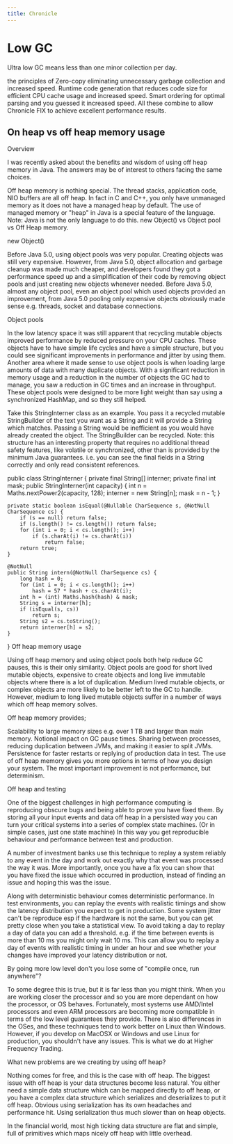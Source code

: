 ```yaml
---
title: Chronicle
---
```

# Low GC 
Ultra low GC means less than one minor collection per day.

the principles of Zero-copy eliminating unnecessary garbage collection and increased speed. Runtime code generation that reduces code size for efficient CPU cache usage and increased speed. Smart ordering for optimal parsing and you guessed it increased speed. All these combine to allow Chronicle FIX to achieve excellent performance results.

## On heap vs off heap memory usage
Overview

I was recently asked about the benefits and wisdom of using off heap memory in Java.  The answers may be of interest to others facing the same choices.

Off heap memory is nothing special.  The thread stacks, application code, NIO buffers are all off heap.  In fact in C and C++, you only have unmanaged memory as it does not have a managed heap by default.  The use of managed memory or "heap" in Java is a special feature of the language. Note: Java is not the only language to do this.
new Object() vs Object pool vs Off Heap memory.

new Object()

Before Java 5.0, using object pools was very popular.  Creating objects was still very expensive.   However, from Java 5.0, object allocation and garbage cleanup was made much cheaper, and developers found they got a performance speed up and a simplification of their code by removing object pools and just creating new objects whenever needed.  Before Java 5.0, almost any object pool, even an object pool which used objects provided an improvement, from Java 5.0 pooling only expensive objects obviously made sense e.g. threads, socket and database connections.

Object pools

In the low latency space it was still apparent that recycling mutable objects improved performance by reduced pressure on your CPU caches.  These objects have to have simple life cycles and have a simple structure, but you could see significant improvements in performance and jitter by using them. 
Another area where it made sense to use object pools is when loading large amounts of data with many duplicate objects. With a significant reduction in memory usage and a reduction in the number of objects the GC had to manage, you saw a reduction in GC times and an increase in throughput.
These object pools were designed to be more light weight than say using a synchronized HashMap, and so they still helped.

Take this StringInterner class as an example. You pass it a recycled mutable StringBuilder of the text you want as a String and it will provide a String which matches.  Passing a String would be inefficient as you would have already created the object.  The StringBuilder can be recycled.
Note: this structure has an interesting property that requires no additional thread safety features, like volatile or synchronized, other than is provided by the minimum Java guarantees. i.e. you can see the final fields in a String correctly and only read consistent references.

public class StringInterner {
    private final String[] interner;
    private final int mask;
    public StringInterner(int capacity) {
        int n = Maths.nextPower2(capacity, 128);
        interner = new String[n];
        mask = n - 1;
    }

    private static boolean isEqual(@Nullable CharSequence s, @NotNull CharSequence cs) {
        if (s == null) return false;
        if (s.length() != cs.length()) return false;
        for (int i = 0; i < cs.length(); i++)
            if (s.charAt(i) != cs.charAt(i))
                return false;
        return true;
    }

    @NotNull
    public String intern(@NotNull CharSequence cs) {
        long hash = 0;
        for (int i = 0; i < cs.length(); i++)
            hash = 57 * hash + cs.charAt(i);
        int h = (int) Maths.hash(hash) & mask;
        String s = interner[h];
        if (isEqual(s, cs))
            return s;
        String s2 = cs.toString();
        return interner[h] = s2;
    }
}
Off heap memory usage

Using off heap memory and using object pools both help reduce GC pauses, this is their only similarity.  Object pools are good for short lived mutable objects, expensive to create objects and long live immutable objects where there is a lot of duplication.  Medium lived mutable objects, or complex objects are more likely to be better left to the GC to handle.  However, medium to long lived mutable objects suffer in a number of ways which off heap memory solves.

Off heap memory provides;

Scalability to large memory sizes e.g. over 1 TB and larger than main memory.
Notional impact on GC pause times.
Sharing between processes, reducing duplication between JVMs, and making it easier to split JVMs.
Persistence for faster restarts or replying of production data in test.
The use of off heap memory gives you more options in terms of how you design your system.  The most important improvement is not performance, but determinism.

Off heap and testing

One of the biggest challenges in high performance computing is reproducing obscure bugs and being able to prove you have fixed them.  By storing all your input events and data off heap in a persisted way you can turn your critical systems into a series of complex state machines. (Or in simple cases, just one state machine) In this way you get reproducible behaviour and performance between test and production.

A number of investment banks use this technique to replay a system reliably to any event in the day and work out exactly why that event was processed the way it was.  More importantly, once you have a fix you can show that you have fixed the issue which occurred in production, instead of finding an issue and hoping this was the issue.

Along with deterministic behaviour comes deterministic performance.  In test environments, you can replay the events with realistic timings and show the latency distribution you expect to get in production.  Some system jitter can't be reproduce esp if the hardware is not the same, but you can get pretty close when you take a statistical view.  To avoid taking a day to replay a day of data you can add a threshold. e.g. if the time between events is more than 10 ms you might only wait 10 ms.  This can allow you to replay a day of events with realistic timing in under an hour and see whether your changes have improved your latency distribution or not.

By going more low level don't you lose some of "compile once, run anywhere"?

To some degree this is true, but it is far less than you might think.  When you are working closer the processor and so you are more dependant on how the processor, or OS behaves.  Fortunately, most systems use AMD/Intel processors and even ARM processors are becoming more compatible in terms of the low level guarantees they provide.  There is also differences in the OSes, and these techniques tend to work better on Linux than Windows.  However, if you develop on MacOSX or Windows and use Linux for production, you shouldn't have any issues.  This is what we do at Higher Frequency Trading.

What new problems are we creating by using off heap?

Nothing comes for free, and this is the case with off heap.  The biggest issue with off heap is your data structures become less natural.  You either need a simple data structure which can be mapped directly to off heap, or you have a complex data structure which serializes and deserializes to put it off heap.  Obvious using serialization has its own headaches and performance hit.  Using serialization thus much slower than on heap objects.

In the financial world, most high ticking data structure are flat and simple, full of primitives which maps nicely off heap with little overhead.